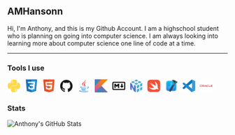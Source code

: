 ## AMHansonn

Hi, I'm Anthony, and this is my Github Account. I am a highschool student who is planning on going into computer science. I am always looking into learning more about computer science one line of code at a time. 

---

### Tools I use
<img align="left" alt="Java" width="30px" style="padding-right:10px;" src="python-plain.svg" width="30" height="30">
<img align="left" alt="Java" width="30px" style="padding-right:10px;" src="css3-original.svg" width="30" height="30">
<img align="left" alt="Java" width="30px" style="padding-right:10px;" src="html5-original.svg" width="30" height="30">
<img align="left" alt="Java" width="30px" style="padding-right:10px;" src="github-original.svg" width="30" height="30">
<img align="left" alt="Java" width="30px" style="padding-right:10px;" src="java-original.svg" width="30" height="30">
<img align="left" alt="Java" width="30px" style="padding-right:10px;" src="kotlin-original.svg" width="30" height="30">
<img align="left" alt="Java" width="30px" style="padding-right:10px;" src="markdown-original.svg" width="30" height="30">
<img align="left" alt="Java" width="30px" style="padding-right:10px;" src="numpy-original.svg" width="30" height="30">
<img align="left" alt="Java" width="30px" style="padding-right:10px;" src="swift-original.svg" width="30" height="30">
<img align="left" alt="Java" width="30px" style="padding-right:10px;" src="xcode-original.svg" width="30" height="30">
<img align="left" alt="Java" width="30px" style="padding-right:10px;" src="vscode-original.svg" width="30" height="30">
<img align="left" alt="Java" width="30px" style="padding-right:10px;" src="oracle-original.svg" width="30" height="30">
<br />

#

### Stats 

![Anthony's GitHub Stats](https://github-readme-stats.vercel.app/api?username=AMHansonn&show_icons=true&theme=gruvbox)
